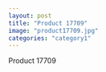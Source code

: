 ```yaml
---
layout: post
title: "Product 17709"
image: "product17709.jpg"
categories: "category1"
---
```

Product 17709
